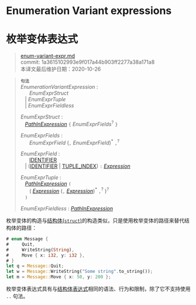 # Enumeration Variant expressions
# 枚举变体表达式

>[enum-variant-expr.md](https://github.com/rust-lang/reference/blob/master/src/expressions/enum-variant-expr.md)\
>commit: 1a3615102993e9f017a44b903ff2277a38a171a8 \
>本译文最后维护日期：2020-10-26

> **<sup>句法</sup>**\
> _EnumerationVariantExpression_ :\
> &nbsp;&nbsp; &nbsp;&nbsp; _EnumExprStruct_\
> &nbsp;&nbsp; | _EnumExprTuple_\
> &nbsp;&nbsp; | _EnumExprFieldless_
>
> _EnumExprStruct_ :\
> &nbsp;&nbsp; [_PathInExpression_] `{` _EnumExprFields_<sup>?</sup> `}`
>
> _EnumExprFields_ :\
> &nbsp;&nbsp; &nbsp;&nbsp; _EnumExprField_ (`,` _EnumExprField_)<sup>\*</sup> `,`<sup>?</sup>
>
> _EnumExprField_ :\
> &nbsp;&nbsp; &nbsp;&nbsp; [IDENTIFIER]\
> &nbsp;&nbsp; | ([IDENTIFIER] | [TUPLE_INDEX]) `:` [_Expression_]
>
> _EnumExprTuple_ :\
> &nbsp;&nbsp; [_PathInExpression_] `(`\
> &nbsp;&nbsp; &nbsp;&nbsp; ( [_Expression_] (`,` [_Expression_])<sup>\*</sup> `,`<sup>?</sup> )<sup>?</sup>\
> &nbsp;&nbsp; `)`
>
> _EnumExprFieldless_ : [_PathInExpression_]

枚举变体的构造与[结构体(`struct`)][structs]的构造类似，只是使用枚举变体的路径来替代结构体的路径：

```rust
# enum Message {
#     Quit,
#     WriteString(String),
#     Move { x: i32, y: i32 },
# }
let q = Message::Quit;
let w = Message::WriteString("Some string".to_string());
let m = Message::Move { x: 50, y: 200 };
```

枚举变体表达式具有与[结构体表达式][structs]相同的语法、行为和限制，除了它不支持使用 `..` 句法。

[IDENTIFIER]: ../identifiers.md
[TUPLE_INDEX]: ../tokens.md#tuple-index
[_Expression_]: ../expressions.md
[_PathInExpression_]: ../paths.md#paths-in-expressions
[structs]: struct-expr.md

<!-- 2020-11-7-->
<!-- checked -->
